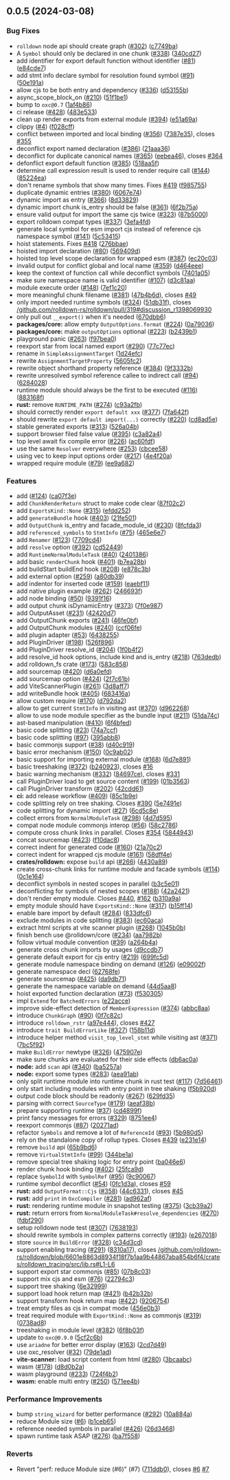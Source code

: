 ## 0.0.5 (2024-03-08)


### Bug Fixes

* `rolldown` node api should create graph ([#302](https://github.com/rolldown-rs/rolldown/issues/302)) ([c7749ba](https://github.com/rolldown-rs/rolldown/commit/c7749bacf50ef8a0ef7e068a1a01a790ee56c987))
* A `Symbol` should only be declared in one chunk ([#338](https://github.com/rolldown-rs/rolldown/issues/338)) ([340cd27](https://github.com/rolldown-rs/rolldown/commit/340cd2738605010b8facc0bad64d338d0aa26e8c))
* add identifier for export default function without identifier ([#81](https://github.com/rolldown-rs/rolldown/issues/81)) ([e84cde7](https://github.com/rolldown-rs/rolldown/commit/e84cde7d3baefd590c585ae400c627ab5837a107))
* add stmt info declare symbol for resolution found symbol ([#91](https://github.com/rolldown-rs/rolldown/issues/91)) ([50e191a](https://github.com/rolldown-rs/rolldown/commit/50e191a6e33bb8ef160e0bd53a06b0bee19e4471))
* allow cjs to be both entry and dependency ([#336](https://github.com/rolldown-rs/rolldown/issues/336)) ([d53155b](https://github.com/rolldown-rs/rolldown/commit/d53155b18a258447f352ea7d39264410888b9d9a))
* async_scope_block_on ([#210](https://github.com/rolldown-rs/rolldown/issues/210)) ([51f1be1](https://github.com/rolldown-rs/rolldown/commit/51f1be1c0c9c02c3416f18bbe493f644ccd265fe))
* bump to `oxc@0.7` ([1af4b86](https://github.com/rolldown-rs/rolldown/commit/1af4b8688db9223711ef02ea6440f69ed3564174))
* ci release ([#428](https://github.com/rolldown-rs/rolldown/issues/428)) ([483e533](https://github.com/rolldown-rs/rolldown/commit/483e533b6471b79a7aab08d7a63dfa98079a8013))
* clean up render exports from external module ([#394](https://github.com/rolldown-rs/rolldown/issues/394)) ([e51a69a](https://github.com/rolldown-rs/rolldown/commit/e51a69aec7ae1d599f7a20adc1d325ef6103b752))
* clippy ([#4](https://github.com/rolldown-rs/rolldown/issues/4)) ([f028cff](https://github.com/rolldown-rs/rolldown/commit/f028cffb7f5de19f182127d79684285107b16ff0))
* conflict between imported and local binding ([#356](https://github.com/rolldown-rs/rolldown/issues/356)) ([7387e35](https://github.com/rolldown-rs/rolldown/commit/7387e3586be27bbdd37a470b8e0eca6a6b8ba52b)), closes [#355](https://github.com/rolldown-rs/rolldown/issues/355)
* deconflict export named declaration ([#386](https://github.com/rolldown-rs/rolldown/issues/386)) ([21aaa36](https://github.com/rolldown-rs/rolldown/commit/21aaa360d7f8db566b8d9ab8508a57df30b2340e))
* deconflict for duplicate canonical names ([#365](https://github.com/rolldown-rs/rolldown/issues/365)) ([eebea46](https://github.com/rolldown-rs/rolldown/commit/eebea46c4db084f8ddda99d8998c3bc9024db127)), closes [#364](https://github.com/rolldown-rs/rolldown/issues/364)
* defonflict export default function ([#385](https://github.com/rolldown-rs/rolldown/issues/385)) ([518aa5f](https://github.com/rolldown-rs/rolldown/commit/518aa5fc655508d2653b7fbd0a2f6ef1e266299c))
* determine call expression result is used to render require call ([#144](https://github.com/rolldown-rs/rolldown/issues/144)) ([85224ea](https://github.com/rolldown-rs/rolldown/commit/85224ea21a572a96f510efda667aa2859e61201a))
* don't rename symbols that show many times. Fixes [#419](https://github.com/rolldown-rs/rolldown/issues/419) ([f985755](https://github.com/rolldown-rs/rolldown/commit/f9857554ecce8d7c5ad0b7b41feee6d1a53a5107))
* duplicate dynamic entries ([#380](https://github.com/rolldown-rs/rolldown/issues/380)) ([6067e74](https://github.com/rolldown-rs/rolldown/commit/6067e7472831745701a44337c6ff7ee6fdc0740d))
* dynamic import as entry ([#366](https://github.com/rolldown-rs/rolldown/issues/366)) ([8d33829](https://github.com/rolldown-rs/rolldown/commit/8d33829b92c2356f6fc1643facc6d0f5d703ab0d))
* dynamic import chunk is_entry should be false ([#361](https://github.com/rolldown-rs/rolldown/issues/361)) ([6f2b75a](https://github.com/rolldown-rs/rolldown/commit/6f2b75a996e3f3dcdf4b89d7ea8b80ebae66e826))
* ensure valid output for import the same cjs twice ([#323](https://github.com/rolldown-rs/rolldown/issues/323)) ([87b5000](https://github.com/rolldown-rs/rolldown/commit/87b50002d5d08df990010000304ef5bac7ec04ca))
* export rolldown compat types ([#337](https://github.com/rolldown-rs/rolldown/issues/337)) ([3efa4fd](https://github.com/rolldown-rs/rolldown/commit/3efa4fd8117533879defeca4b5da2fd5a506affb))
* generate local symbol for esm import cjs instead of reference cjs namespace symbol ([#141](https://github.com/rolldown-rs/rolldown/issues/141)) ([5c53415](https://github.com/rolldown-rs/rolldown/commit/5c534155ca9a9963bedd46a202201c2dc844a5bb))
* hoist  statements. Fixes [#418](https://github.com/rolldown-rs/rolldown/issues/418) ([276bbae](https://github.com/rolldown-rs/rolldown/commit/276bbae7130010f34f184dee032c3eae5e42a28b))
* hoisted import declaration ([#80](https://github.com/rolldown-rs/rolldown/issues/80)) ([569409d](https://github.com/rolldown-rs/rolldown/commit/569409d3a15ac5aa39619d119010eff7adc64591))
* hoisted top level scope declaration for wrapped esm ([#387](https://github.com/rolldown-rs/rolldown/issues/387)) ([ec20c03](https://github.com/rolldown-rs/rolldown/commit/ec20c0311a84b0aff7e3e1cc84893f0acc954a84))
* invalid output for conflict global and local name ([#359](https://github.com/rolldown-rs/rolldown/issues/359)) ([d464eee](https://github.com/rolldown-rs/rolldown/commit/d464eeef1b9062effc96d1cce1458fe90c8ea803))
* keep the context of function call while deconflict symbols ([7401a05](https://github.com/rolldown-rs/rolldown/commit/7401a056127646f56a7f85407ce40fad2bbe2c76))
* make sure namespace name is valid identifier ([#107](https://github.com/rolldown-rs/rolldown/issues/107)) ([d3c81aa](https://github.com/rolldown-rs/rolldown/commit/d3c81aa7b6adce7db991475ea29d045cd406d8a7))
* module execute order ([#148](https://github.com/rolldown-rs/rolldown/issues/148)) ([7ef1c20](https://github.com/rolldown-rs/rolldown/commit/7ef1c2037ffb2d3d0ad4aedaf31643d232061e3d))
* more meaningful chunk filename ([#381](https://github.com/rolldown-rs/rolldown/issues/381)) ([47b4b6d](https://github.com/rolldown-rs/rolldown/commit/47b4b6d449d8b77ed34f9c5318172d9f4fb6ae3f)), closes [#49](https://github.com/rolldown-rs/rolldown/issues/49)
* only import needed runtime symbols ([#324](https://github.com/rolldown-rs/rolldown/issues/324)) ([51db31f](https://github.com/rolldown-rs/rolldown/commit/51db31fe90a01519a558f36948ae574171850714)), closes [/github.com/rolldown-rs/rolldown/pull/319#discussion_r1398069930](https://github.com//github.com/rolldown-rs/rolldown/pull/319/issues/discussion_r1398069930)
* only pull out `__export()` when it's needed ([670dbb6](https://github.com/rolldown-rs/rolldown/commit/670dbb6b99776a87d984c837e006b9758f813483))
* **packages/core:** allow empty `OutputOptions.format` ([#224](https://github.com/rolldown-rs/rolldown/issues/224)) ([0a79036](https://github.com/rolldown-rs/rolldown/commit/0a79036e4730c6f9d6e0c2a78fdcca1f66009c83))
* **packages/core:** make `outputOptions` optional ([#223](https://github.com/rolldown-rs/rolldown/issues/223)) ([b2439b1](https://github.com/rolldown-rs/rolldown/commit/b2439b10d4c9217b99ba5912c5508eea9502bda3))
* playground panic ([#263](https://github.com/rolldown-rs/rolldown/issues/263)) ([f97bea0](https://github.com/rolldown-rs/rolldown/commit/f97bea0d062c0fb77a08d0900d5ed5a495658bf6))
* reexport star from local named export ([#290](https://github.com/rolldown-rs/rolldown/issues/290)) ([77c77ec](https://github.com/rolldown-rs/rolldown/commit/77c77ecbd90e55ce772923438a4e64ec65aaa725))
* rename in `SimpleAssignmentTarget` ([1d24efc](https://github.com/rolldown-rs/rolldown/commit/1d24efc36cf6672781d00f5039d06d1ce689f2c1))
* rewrite `AssignmentTargetProperty` ([5605fc2](https://github.com/rolldown-rs/rolldown/commit/5605fc23f73c9fbc38c4ca2daecee38fb36e735c))
* rewrite object shorthand property reference ([#384](https://github.com/rolldown-rs/rolldown/issues/384)) ([9f3332b](https://github.com/rolldown-rs/rolldown/commit/9f3332b5ad8349f3c1220870cd9301184e26a727))
* rewrite unresolved symbol reference callee to indirect call ([#94](https://github.com/rolldown-rs/rolldown/issues/94)) ([6284028](https://github.com/rolldown-rs/rolldown/commit/6284028a2508bb8d83d2496c0f0ceec2fb037553))
* runtime module should always be the first to be executed ([#116](https://github.com/rolldown-rs/rolldown/issues/116)) ([883168f](https://github.com/rolldown-rs/rolldown/commit/883168f884b7fae7f541e9ad12bd02f91002c0de))
* **rust:** remove `RUNTIME_PATH` ([#274](https://github.com/rolldown-rs/rolldown/issues/274)) ([c93a2fb](https://github.com/rolldown-rs/rolldown/commit/c93a2fb3725a0ebf6f792aa9191a366ceae4fcb9))
* should correctly render `export default xxx` ([#377](https://github.com/rolldown-rs/rolldown/issues/377)) ([7fa642f](https://github.com/rolldown-rs/rolldown/commit/7fa642f01ce48dd014a0b5ead66f0170b2d56908))
* should rewrite `export default import(...)` correctly ([#220](https://github.com/rolldown-rs/rolldown/issues/220)) ([cd8ad5e](https://github.com/rolldown-rs/rolldown/commit/cd8ad5ec04146b41b128033a74d238e23734ef64))
* stable generated exports ([#313](https://github.com/rolldown-rs/rolldown/issues/313)) ([526a04b](https://github.com/rolldown-rs/rolldown/commit/526a04be7caa110ec5723f0d27add11c71f7c253))
* support browser filed false value ([#395](https://github.com/rolldown-rs/rolldown/issues/395)) ([c3a82a4](https://github.com/rolldown-rs/rolldown/commit/c3a82a4b4e4c649d86bd3450fa0156b764db5278))
* top level await fix compile error ([#226](https://github.com/rolldown-rs/rolldown/issues/226)) ([ac60fdf](https://github.com/rolldown-rs/rolldown/commit/ac60fdf03ec566e2b219e7c06dcfce85a66588ea))
* use the same `Resolver` everywhere ([#253](https://github.com/rolldown-rs/rolldown/issues/253)) ([cbcee58](https://github.com/rolldown-rs/rolldown/commit/cbcee5851c54bdfde8b56930d496b151a2d0846a))
* using vec to keep input options order ([#217](https://github.com/rolldown-rs/rolldown/issues/217)) ([4e4f20a](https://github.com/rolldown-rs/rolldown/commit/4e4f20aafb7278cc66ac0b1add0bda19b4ff95b4))
* wrapped require module ([#79](https://github.com/rolldown-rs/rolldown/issues/79)) ([ee9a682](https://github.com/rolldown-rs/rolldown/commit/ee9a682ada40a218ea1e01516ac2e65eb083c16d))


### Features

* add ([#124](https://github.com/rolldown-rs/rolldown/issues/124)) ([ca07f3e](https://github.com/rolldown-rs/rolldown/commit/ca07f3ee579c4e245ec1dd792f8e35618740280b))
* add `ChunkRenderReturn` struct to make code clear ([87f02c2](https://github.com/rolldown-rs/rolldown/commit/87f02c2e819dff496797fb3cc8b8e86708fec988))
* add `ExportsKind::None` ([#315](https://github.com/rolldown-rs/rolldown/issues/315)) ([efdd252](https://github.com/rolldown-rs/rolldown/commit/efdd2529853f7cf7d30fcd88a1245073908a6065))
* add `generateBundle` hook ([#403](https://github.com/rolldown-rs/rolldown/issues/403)) ([21fe501](https://github.com/rolldown-rs/rolldown/commit/21fe501869683566988f062c751b877c407d258f))
* add `OutputChunk` is_entry and facade_module_id ([#230](https://github.com/rolldown-rs/rolldown/issues/230)) ([8fcfda3](https://github.com/rolldown-rs/rolldown/commit/8fcfda3255c15c18aa79ec762d133c64c9c48a03))
* add `referenced_symbols` to `StmtInfo` ([#75](https://github.com/rolldown-rs/rolldown/issues/75)) ([465e6e7](https://github.com/rolldown-rs/rolldown/commit/465e6e760031decaa550acf3665b5ba98796e2df))
* add `Renamer` ([#123](https://github.com/rolldown-rs/rolldown/issues/123)) ([7709cd4](https://github.com/rolldown-rs/rolldown/commit/7709cd4afc1ad1ef21623dea843530175b9a2659))
* add `resolve` option ([#392](https://github.com/rolldown-rs/rolldown/issues/392)) ([cd52449](https://github.com/rolldown-rs/rolldown/commit/cd5244973c938687d5430d21f33641f2b33e4036))
* add `RuntimeNormalModuleTask` ([#40](https://github.com/rolldown-rs/rolldown/issues/40)) ([2401386](https://github.com/rolldown-rs/rolldown/commit/2401386c6c9d8c48c6f2eec03373b007d8fdd571))
* add basic `renderChunk` hook ([#401](https://github.com/rolldown-rs/rolldown/issues/401)) ([b7ea28b](https://github.com/rolldown-rs/rolldown/commit/b7ea28b9c084439844db98ee93f2a6f423beb695))
* add buildStart buildEnd hook ([#208](https://github.com/rolldown-rs/rolldown/issues/208)) ([e878c3b](https://github.com/rolldown-rs/rolldown/commit/e878c3bd34a99f2007a7abb69feeaa205b2b4ece))
* add external option ([#259](https://github.com/rolldown-rs/rolldown/issues/259)) ([a80db39](https://github.com/rolldown-rs/rolldown/commit/a80db39313c93a964d595b41f5d0699bd5bc1e0d))
* add indentor for inserted code ([#159](https://github.com/rolldown-rs/rolldown/issues/159)) ([eaebf11](https://github.com/rolldown-rs/rolldown/commit/eaebf114df4724049c533cee2066f2aa45256b37))
* add native plugin example ([#262](https://github.com/rolldown-rs/rolldown/issues/262)) ([246693f](https://github.com/rolldown-rs/rolldown/commit/246693f26d2f5a081186dae3c7b70237a5924038))
* add node binding ([#50](https://github.com/rolldown-rs/rolldown/issues/50)) ([9391f16](https://github.com/rolldown-rs/rolldown/commit/9391f16cbdfcbbb9851746e28295ebef9c8d2b66))
* add output chunk isDynamicEntry ([#373](https://github.com/rolldown-rs/rolldown/issues/373)) ([7f0e987](https://github.com/rolldown-rs/rolldown/commit/7f0e98762487532c546e63d4ad376c13e6d7874f))
* add OutputAsset ([#231](https://github.com/rolldown-rs/rolldown/issues/231)) ([42420d7](https://github.com/rolldown-rs/rolldown/commit/42420d73090227754ad68fa90a55cb901619853d))
* add OutputChunk exports ([#241](https://github.com/rolldown-rs/rolldown/issues/241)) ([46fe0bf](https://github.com/rolldown-rs/rolldown/commit/46fe0bfa4480653558102f75cc2b0578651d5fb9))
* add OutputChunk modules ([#240](https://github.com/rolldown-rs/rolldown/issues/240)) ([ccf06fe](https://github.com/rolldown-rs/rolldown/commit/ccf06fe1936ccc8c10e34f9885756cf8dabfa73d))
* add plugin adapter ([#53](https://github.com/rolldown-rs/rolldown/issues/53)) ([6438255](https://github.com/rolldown-rs/rolldown/commit/64382553dd997672a95002b309f3010c3a799ea5))
* add PluginDriver ([#198](https://github.com/rolldown-rs/rolldown/issues/198)) ([526f896](https://github.com/rolldown-rs/rolldown/commit/526f8962297ff8b02b66ab4a23dc3d29dc4a0ff5))
* add PluginDriver resolve_id ([#204](https://github.com/rolldown-rs/rolldown/issues/204)) ([1f0b4f2](https://github.com/rolldown-rs/rolldown/commit/1f0b4f293632b41c35a796261d39993793f3bd54))
* add resolve_id hook options, include kind and is_entry ([#218](https://github.com/rolldown-rs/rolldown/issues/218)) ([763dedb](https://github.com/rolldown-rs/rolldown/commit/763dedb0d078a043a13231371045995a0db8e78f))
* add rolldown_fs crate ([#173](https://github.com/rolldown-rs/rolldown/issues/173)) ([583c858](https://github.com/rolldown-rs/rolldown/commit/583c858fe5b349a23aee7e7f4be2461384694875))
* add sourcemap ([#420](https://github.com/rolldown-rs/rolldown/issues/420)) ([d6a0efd](https://github.com/rolldown-rs/rolldown/commit/d6a0efd2cd50551fb612f15a9a9d1da8623e8708))
* add sourcemap option ([#424](https://github.com/rolldown-rs/rolldown/issues/424)) ([2f7c61b](https://github.com/rolldown-rs/rolldown/commit/2f7c61b32db81cc41ffe9c8f42940f5a9fa3dfe4))
* add ViteScannerPlugin ([#261](https://github.com/rolldown-rs/rolldown/issues/261)) ([3d8aff7](https://github.com/rolldown-rs/rolldown/commit/3d8aff74e061d020b3708d51f2975e24b1165fe3))
* add writeBundle hook ([#405](https://github.com/rolldown-rs/rolldown/issues/405)) ([683416a](https://github.com/rolldown-rs/rolldown/commit/683416afa0bf7ff267e52256e13b5324ab412599))
* allow custom require ([#170](https://github.com/rolldown-rs/rolldown/issues/170)) ([d792da2](https://github.com/rolldown-rs/rolldown/commit/d792da2b0934ed5e6a22b5ac4699bf2b57c07ce1))
* allow to get current `StmtInfo` in visiting ast ([#370](https://github.com/rolldown-rs/rolldown/issues/370)) ([d962268](https://github.com/rolldown-rs/rolldown/commit/d9622682b3a97ce29b82205530a45b543285c455))
* allow to use node module specifier as the bundle input ([#211](https://github.com/rolldown-rs/rolldown/issues/211)) ([51da74c](https://github.com/rolldown-rs/rolldown/commit/51da74ce19680c1586ff873b18dd81d115193932))
* ast-based manipulation ([#410](https://github.com/rolldown-rs/rolldown/issues/410)) ([6f4bfed](https://github.com/rolldown-rs/rolldown/commit/6f4bfed764ef3be29b5a2b3b206b346b077d7231))
* basic code splitting ([#23](https://github.com/rolldown-rs/rolldown/issues/23)) ([74a7ccf](https://github.com/rolldown-rs/rolldown/commit/74a7ccf544ab8442bbd78f3f1e23e2515b70f4d3))
* basic code splitting ([#97](https://github.com/rolldown-rs/rolldown/issues/97)) ([395abb8](https://github.com/rolldown-rs/rolldown/commit/395abb833cb2ab52b29d57d8b8fce962a95fec49))
* basic commonjs support ([#38](https://github.com/rolldown-rs/rolldown/issues/38)) ([d40c919](https://github.com/rolldown-rs/rolldown/commit/d40c91949bda45415e997d8824c8cc26fddafc97))
* basic error mechanism ([#150](https://github.com/rolldown-rs/rolldown/issues/150)) ([0c9ab02](https://github.com/rolldown-rs/rolldown/commit/0c9ab02bd89da358a0d9fb9719e85cd63d0f4aad))
* basic support for importing external module ([#168](https://github.com/rolldown-rs/rolldown/issues/168)) ([6d7e891](https://github.com/rolldown-rs/rolldown/commit/6d7e891f3d2528285e992f44ee95ab49ea12dd1c))
* basic treeshaking ([#372](https://github.com/rolldown-rs/rolldown/issues/372)) ([b240923](https://github.com/rolldown-rs/rolldown/commit/b2409232d8919bb1ca5311b77e2d866e30e37f39)), closes [#16](https://github.com/rolldown-rs/rolldown/issues/16)
* basic warning mechanism ([#332](https://github.com/rolldown-rs/rolldown/issues/332)) ([84697ce](https://github.com/rolldown-rs/rolldown/commit/84697ce98e512d6c2d3344e7cf8189229bcf2f56)), closes [#331](https://github.com/rolldown-rs/rolldown/issues/331)
* call PluginDriver load to get source content ([#199](https://github.com/rolldown-rs/rolldown/issues/199)) ([01b3563](https://github.com/rolldown-rs/rolldown/commit/01b3563ef1d88ebf3ebd2bb739bee22aaac4bc16))
* call PluginDriver transform ([#202](https://github.com/rolldown-rs/rolldown/issues/202)) ([42cdd61](https://github.com/rolldown-rs/rolldown/commit/42cdd612df9d36d8d4857d809d62046be185f4fa))
* **ci:** add release workflow ([#409](https://github.com/rolldown-rs/rolldown/issues/409)) ([85c1b9e](https://github.com/rolldown-rs/rolldown/commit/85c1b9e9a1fdce378fd84c3a38c44e3fdf4c072e))
* code splitting rely on tree shaking. Closes [#390](https://github.com/rolldown-rs/rolldown/issues/390) ([5e7491e](https://github.com/rolldown-rs/rolldown/commit/5e7491e9dd27a9f930baea7f2cd786798d91ecef))
* code splitting for dynamic import ([#27](https://github.com/rolldown-rs/rolldown/issues/27)) ([6cd5c8e](https://github.com/rolldown-rs/rolldown/commit/6cd5c8e8d45e0dba6070889b0fe471a37889a3e1))
* collect errors from `NormalModuleTask` ([#298](https://github.com/rolldown-rs/rolldown/issues/298)) ([4d7d595](https://github.com/rolldown-rs/rolldown/commit/4d7d59523d2ebcd6d1209f7d6dfd68f0af2c27fb))
* compat node module commonjs interop ([#56](https://github.com/rolldown-rs/rolldown/issues/56)) ([58c2786](https://github.com/rolldown-rs/rolldown/commit/58c278671f6a0abc11cb4cabbd185890483ecd96))
* compute cross chunk links in parallel. Closes [#354](https://github.com/rolldown-rs/rolldown/issues/354) ([5844943](https://github.com/rolldown-rs/rolldown/commit/58449435b6c6b01e6dda082288dd990868398f84))
* concat sourcemap ([#423](https://github.com/rolldown-rs/rolldown/issues/423)) ([f10dac8](https://github.com/rolldown-rs/rolldown/commit/f10dac8f572e2ef3c41530b7cb394d623fea7250))
* correct indent for generated code ([#160](https://github.com/rolldown-rs/rolldown/issues/160)) ([21a70c2](https://github.com/rolldown-rs/rolldown/commit/21a70c2b2c702a8b8357e7cccb5ae34e36e54e86))
* correct indent for wrapped cjs module ([#161](https://github.com/rolldown-rs/rolldown/issues/161)) ([58dff4e](https://github.com/rolldown-rs/rolldown/commit/58dff4e2fe51da179092ff948d6d880f46f3cee9))
* **crates/rolldown:** expose `build` api ([#266](https://github.com/rolldown-rs/rolldown/issues/266)) ([4430a89](https://github.com/rolldown-rs/rolldown/commit/4430a8945e12f5081fe72a4f64263184525cc14e))
* create cross-chunk links for runtime module and facade symbols ([#114](https://github.com/rolldown-rs/rolldown/issues/114)) ([0c1e164](https://github.com/rolldown-rs/rolldown/commit/0c1e1641a948dc8c157249902adeaf7324a54624))
* deconflict symbols in nested scopes in parallel ([b3c5e01](https://github.com/rolldown-rs/rolldown/commit/b3c5e0178aec3381b54ed9bde3ee94bfa0fc0cc2))
* deconflicting for symbols of nested scopes ([#188](https://github.com/rolldown-rs/rolldown/issues/188)) ([42a2421](https://github.com/rolldown-rs/rolldown/commit/42a242142c906dc9969dc50d3fe00e3b32f4dc01))
* don't render empty module. Closes [#440](https://github.com/rolldown-rs/rolldown/issues/440), [#162](https://github.com/rolldown-rs/rolldown/issues/162) ([b310a9a](https://github.com/rolldown-rs/rolldown/commit/b310a9aff8c8203be06cb0c8797e7c1f824f14ad))
* empty module should have `ExportsKind::None` ([#317](https://github.com/rolldown-rs/rolldown/issues/317)) ([b15ff14](https://github.com/rolldown-rs/rolldown/commit/b15ff1454fd6ed06a94920cb9ef6413c3383f5ba))
* enable bare import by default ([#284](https://github.com/rolldown-rs/rolldown/issues/284)) ([833dfc6](https://github.com/rolldown-rs/rolldown/commit/833dfc6aa5d1bda366829b8928b970920be530e9))
* exclude modules in code splitting ([#383](https://github.com/rolldown-rs/rolldown/issues/383)) ([ec60aca](https://github.com/rolldown-rs/rolldown/commit/ec60aca10b94758aaf0b971304e8afcff4a3e16a))
* extract html scripts at vite scanner plugin ([#268](https://github.com/rolldown-rs/rolldown/issues/268)) ([1045b0b](https://github.com/rolldown-rs/rolldown/commit/1045b0bc8902a98930a0ed45472031e9e5fbfbc4))
* finish bench use @rolldown/core ([#234](https://github.com/rolldown-rs/rolldown/issues/234)) ([aa7982b](https://github.com/rolldown-rs/rolldown/commit/aa7982b6577adb011186ff5fa4bd35d1393560dd))
* follow virtual module convention ([#39](https://github.com/rolldown-rs/rolldown/issues/39)) ([a264b4a](https://github.com/rolldown-rs/rolldown/commit/a264b4a587353072e343833003f7ad643dd40e42))
* generate cross chunk imports by usages ([d9ccdb7](https://github.com/rolldown-rs/rolldown/commit/d9ccdb74957e0db346be6712ebe8d1036a7c4649))
* generate default export for cjs entry ([#219](https://github.com/rolldown-rs/rolldown/issues/219)) ([699fc5d](https://github.com/rolldown-rs/rolldown/commit/699fc5de92aad4dcbcd8c0be12748b562e7ce7e6))
* generate module namespace binding on demand ([#126](https://github.com/rolldown-rs/rolldown/issues/126)) ([e09002f](https://github.com/rolldown-rs/rolldown/commit/e09002f092fb24fb706066613ae2bfc396944f56))
* generate namespace decl ([62768fe](https://github.com/rolldown-rs/rolldown/commit/62768fe70cc3b7df22c4bc43e5b58788848e0e64))
* generate sourcemap ([#425](https://github.com/rolldown-rs/rolldown/issues/425)) ([da9db71](https://github.com/rolldown-rs/rolldown/commit/da9db717bdb886141cd386ff43c38b396e05e7f3))
* generate the namespace variable on demand ([44d5aa8](https://github.com/rolldown-rs/rolldown/commit/44d5aa8cccf0214edbfe2181aa5bf0fe976f304e))
* hoist exported function declaration ([#73](https://github.com/rolldown-rs/rolldown/issues/73)) ([f530305](https://github.com/rolldown-rs/rolldown/commit/f530305d9877a1155d98447548cfb4b427f2bf7a))
* impl `Extend` for `BatchedErrors` ([e22acce](https://github.com/rolldown-rs/rolldown/commit/e22accebb2a1326bdd7ce8fe171b5b112e2c4d8b))
* improve side-effect detection of `MemberExpression` ([#374](https://github.com/rolldown-rs/rolldown/issues/374)) ([abbc8aa](https://github.com/rolldown-rs/rolldown/commit/abbc8aa709a77726ca2fae7104062aefa42514a3))
* introduce `ChunkGraph` ([#90](https://github.com/rolldown-rs/rolldown/issues/90)) ([0f7c82c](https://github.com/rolldown-rs/rolldown/commit/0f7c82c779d8fbe6fb016233395cdb64138768d8))
* introduce `rolldown_rstr` ([a97e444](https://github.com/rolldown-rs/rolldown/commit/a97e44461ce7b72cd5054ad1ce921b87df6edb3c)), closes [#427](https://github.com/rolldown-rs/rolldown/issues/427)
* introduce `trait BuildErrorLike` ([#327](https://github.com/rolldown-rs/rolldown/issues/327)) ([158b11d](https://github.com/rolldown-rs/rolldown/commit/158b11d02423cdb63b70d6a37f1a864ec745ae62))
* introduce helper method `visit_top_level_stmt` while visiting ast ([#371](https://github.com/rolldown-rs/rolldown/issues/371)) ([7bc5f92](https://github.com/rolldown-rs/rolldown/commit/7bc5f92fc957d1a50bd427ca612fecb3ff870c71))
* make `BuildError` newtype ([#326](https://github.com/rolldown-rs/rolldown/issues/326)) ([475907e](https://github.com/rolldown-rs/rolldown/commit/475907ecdb837d1a884fe7f926a79a36755cf560))
* make sure chunks are evaluated for their side effects ([db6ac0a](https://github.com/rolldown-rs/rolldown/commit/db6ac0a45ea4004edc1acf10c470d288abb5a969))
* **node:** add `scan` api ([#340](https://github.com/rolldown-rs/rolldown/issues/340)) ([ba5257a](https://github.com/rolldown-rs/rolldown/commit/ba5257a32b58dc2a86060dfec8cdc0b2962b57b4))
* **node:** export some types ([#283](https://github.com/rolldown-rs/rolldown/issues/283)) ([aea91ab](https://github.com/rolldown-rs/rolldown/commit/aea91abcf3c7db3da3b1acfea1c0696f1440b752))
* only split runtime module into runtime chunk in rust test ([#117](https://github.com/rolldown-rs/rolldown/issues/117)) ([7d56461](https://github.com/rolldown-rs/rolldown/commit/7d56461382188e30298282a6847f331e2217db59))
* only start including modules with entry point in tree shaking ([f5b920d](https://github.com/rolldown-rs/rolldown/commit/f5b920db7058e8579341cbb5973d896fb303f639))
* output code block should be readonly ([#267](https://github.com/rolldown-rs/rolldown/issues/267)) ([629fd35](https://github.com/rolldown-rs/rolldown/commit/629fd35f7ea54dd36240b0597d2cce84d5436378))
* parsing with correct `SourceType` ([#179](https://github.com/rolldown-rs/rolldown/issues/179)) ([aeaf38b](https://github.com/rolldown-rs/rolldown/commit/aeaf38b959e60d582e2758b924ddf43886dfbdc7))
* prepare supporting runtime ([#37](https://github.com/rolldown-rs/rolldown/issues/37)) ([cd4899f](https://github.com/rolldown-rs/rolldown/commit/cd4899f719c3bd764128744f7336989347ef3ef5))
* print fancy messages for errors ([#329](https://github.com/rolldown-rs/rolldown/issues/329)) ([8751ee4](https://github.com/rolldown-rs/rolldown/commit/8751ee4a214b5778aefb585d1774792fd0c326fd))
* reexport commonjs ([#87](https://github.com/rolldown-rs/rolldown/issues/87)) ([20271ad](https://github.com/rolldown-rs/rolldown/commit/20271ad6c6eb6a3e99fb4bbffc00c5c2a3b59752))
* refactor `Symbols` and remove a lot of `ReferenceId` ([#93](https://github.com/rolldown-rs/rolldown/issues/93)) ([5b980d5](https://github.com/rolldown-rs/rolldown/commit/5b980d5311b1347327d525772b139fe08d1309ca))
* rely on the standalone copy of rollup types. Closes [#439](https://github.com/rolldown-rs/rolldown/issues/439) ([e231e14](https://github.com/rolldown-rs/rolldown/commit/e231e14fa89f88d23ce26dda5afe1c12609dd8d0))
* remove `build` api ([65b9bd6](https://github.com/rolldown-rs/rolldown/commit/65b9bd6bd6b8d1e9a71e59a7b83d15a57396bcb4))
* remove `VirtualStmtInfo` ([#99](https://github.com/rolldown-rs/rolldown/issues/99)) ([344be1a](https://github.com/rolldown-rs/rolldown/commit/344be1a5331b8d125dcdba06376c7ca9aab6ffa0))
* remove special tree shaking logic for entry point ([ba046e6](https://github.com/rolldown-rs/rolldown/commit/ba046e650fffade8f341545aaab3259406c2becc))
* render chunk hook binding ([#402](https://github.com/rolldown-rs/rolldown/issues/402)) ([25fca9d](https://github.com/rolldown-rs/rolldown/commit/25fca9d38fe19f7ddc081d3ed9b088be5e3ae7ca))
* replace `SymbolId` with `SymbolRef` ([#95](https://github.com/rolldown-rs/rolldown/issues/95)) ([9c90067](https://github.com/rolldown-rs/rolldown/commit/9c90067a9db235ed9f31743a8c59cb83dc74f827))
* runtime symbol deconflict ([#54](https://github.com/rolldown-rs/rolldown/issues/54)) ([0fc1d3a](https://github.com/rolldown-rs/rolldown/commit/0fc1d3a144ec3b13baa451c634af58c242147aad)), closes [#59](https://github.com/rolldown-rs/rolldown/issues/59)
* **rust:** add `OutputFormat::Cjs` ([#358](https://github.com/rolldown-rs/rolldown/issues/358)) ([44c6331](https://github.com/rolldown-rs/rolldown/commit/44c6331b0823d2467d05d4563443f46d839c7271)), closes [#45](https://github.com/rolldown-rs/rolldown/issues/45)
* **rust:** add `print` in `OxcCompiler` ([#281](https://github.com/rolldown-rs/rolldown/issues/281)) ([ad962af](https://github.com/rolldown-rs/rolldown/commit/ad962afa91f76f05c9623b81c1887a2b8225c3d0))
* **rust:** rendering runtime module in snapshot testing ([#375](https://github.com/rolldown-rs/rolldown/issues/375)) ([3cb39a2](https://github.com/rolldown-rs/rolldown/commit/3cb39a22db150b27b9292897c252279fb937dacf))
* **rust:** return errors from `NormalModuleTask#resolve_dependencies` ([#270](https://github.com/rolldown-rs/rolldown/issues/270)) ([fdbf290](https://github.com/rolldown-rs/rolldown/commit/fdbf290113b3a24b9c963475ab9035dfa3155a21))
* setup rolldown node test ([#307](https://github.com/rolldown-rs/rolldown/issues/307)) ([7638193](https://github.com/rolldown-rs/rolldown/commit/76381939613d6a3cf1a32e5f3b175d22689eb1d6))
* should rewrite symbols in complex patterns correctly ([#193](https://github.com/rolldown-rs/rolldown/issues/193)) ([e267018](https://github.com/rolldown-rs/rolldown/commit/e2670185fb94da9b414f0e4f92406e45db0340f0))
* store `source` in `BuildError` ([#328](https://github.com/rolldown-rs/rolldown/issues/328)) ([c34d3cd](https://github.com/rolldown-rs/rolldown/commit/c34d3cd7213975e89412f527fb61efd6d0ce85ae))
* support enabling tracing ([#291](https://github.com/rolldown-rs/rolldown/issues/291)) ([8310a17](https://github.com/rolldown-rs/rolldown/commit/8310a17d28aa870f334dea259c3d7152d60b191b)), closes [/github.com/rolldown-rs/rolldown/blob/6601e8863d8934f18f7b1aa9b44867aba854b6f4/crates/rolldown_tracing/src/lib.rs#L1-L6](https://github.com//github.com/rolldown-rs/rolldown/blob/6601e8863d8934f18f7b1aa9b44867aba854b6f4/crates/rolldown_tracing/src/lib.rs/issues/L1-L6)
* support export star commonjs ([#85](https://github.com/rolldown-rs/rolldown/issues/85)) ([07b8c03](https://github.com/rolldown-rs/rolldown/commit/07b8c039fd5e52f7ba60b5a74eb807ee5b577789))
* support mix cjs and esm ([#76](https://github.com/rolldown-rs/rolldown/issues/76)) ([22794c3](https://github.com/rolldown-rs/rolldown/commit/22794c3986a0abeac3bd6e5130c3f9f8dac55c3d))
* support tree shaking ([6e32999](https://github.com/rolldown-rs/rolldown/commit/6e32999b473a50e4faa6e668153f30fd91c48478))
* support load hook return map ([#421](https://github.com/rolldown-rs/rolldown/issues/421)) ([b42b32b](https://github.com/rolldown-rs/rolldown/commit/b42b32b2cdb27fb652100df55bcef0aa8af01ed1))
* support transform hook return map ([#422](https://github.com/rolldown-rs/rolldown/issues/422)) ([9206754](https://github.com/rolldown-rs/rolldown/commit/92067541217777fb1cbed392040deaa80c65f8da))
* treat empty files as cjs in compat mode ([456e0b3](https://github.com/rolldown-rs/rolldown/commit/456e0b3eef2f6b3607ddb3635f96839d56edd704))
* treat required module with `ExportKind::None` as commonjs ([#319](https://github.com/rolldown-rs/rolldown/issues/319)) ([0738ad8](https://github.com/rolldown-rs/rolldown/commit/0738ad8e2413ea1a94e8d5c5ce6c2b055aa00ba9))
* treeshaking in module level ([#382](https://github.com/rolldown-rs/rolldown/issues/382)) ([6f8b03f](https://github.com/rolldown-rs/rolldown/commit/6f8b03f2e3435b7bc3ac47d88b4c47206436eae3))
* update to `oxc@0.9.0` ([5cf2c6b](https://github.com/rolldown-rs/rolldown/commit/5cf2c6bdba2f77081ca45c274446e002642579a9))
* use `ariadne` for better error display ([#163](https://github.com/rolldown-rs/rolldown/issues/163)) ([2cd7d49](https://github.com/rolldown-rs/rolldown/commit/2cd7d49eca7f7d5f8b71db0ef07ceb42ecbc3d11))
* use oxc_resolver ([#32](https://github.com/rolldown-rs/rolldown/issues/32)) ([79de1ad](https://github.com/rolldown-rs/rolldown/commit/79de1ad14555fef2a0555752d88bca727b5da784))
* **vite-scanner:** load script content from html ([#280](https://github.com/rolldown-rs/rolldown/issues/280)) ([3bcaabc](https://github.com/rolldown-rs/rolldown/commit/3bcaabc3d9dd6b1434e8f58219c949289a9be776))
* wasm ([#178](https://github.com/rolldown-rs/rolldown/issues/178)) ([d8d0b2a](https://github.com/rolldown-rs/rolldown/commit/d8d0b2afa305657a60d406c99b03b2ed1759f2c8))
* wasm playground ([#233](https://github.com/rolldown-rs/rolldown/issues/233)) ([724f4b2](https://github.com/rolldown-rs/rolldown/commit/724f4b2d36abcb11794af864d6f385d7cc91fba1))
* **wasm:** enable multi entry ([#250](https://github.com/rolldown-rs/rolldown/issues/250)) ([571ee4b](https://github.com/rolldown-rs/rolldown/commit/571ee4bbe1c02eb92071671a0b8367b675eae30b))


### Performance Improvements

* bump `string_wizard` for better performance ([#292](https://github.com/rolldown-rs/rolldown/issues/292)) ([10a884a](https://github.com/rolldown-rs/rolldown/commit/10a884a69389074da1c1531435a62addd04edd0c))
* reduce Module size ([#6](https://github.com/rolldown-rs/rolldown/issues/6)) ([b1ceb65](https://github.com/rolldown-rs/rolldown/commit/b1ceb65eeaaea3ea583eb56f2fcfb6c9053995ea))
* reference needed symbols in parallel ([#426](https://github.com/rolldown-rs/rolldown/issues/426)) ([26d3468](https://github.com/rolldown-rs/rolldown/commit/26d346854e9e38cb602cca7b5c26ff90818b4157))
* spawn runtime task ASAP ([#276](https://github.com/rolldown-rs/rolldown/issues/276)) ([ba7f558](https://github.com/rolldown-rs/rolldown/commit/ba7f558c30d4900a13802cf7d5e8d4dead5b01cd))


### Reverts

* Revert "perf: reduce Module size (#6)" (#7) ([711ddb0](https://github.com/rolldown-rs/rolldown/commit/711ddb0db3637f1ac6c8f3443be4a4af4e415091)), closes [#6](https://github.com/rolldown-rs/rolldown/issues/6) [#7](https://github.com/rolldown-rs/rolldown/issues/7)


